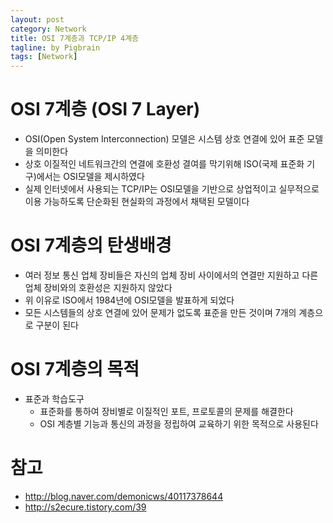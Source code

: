 ```yaml
---
layout: post
category: Network
title: OSI 7계층과 TCP/IP 4계층
tagline: by Pigbrain
tags: [Network]
---
```


<!--more-->

# OSI 7계층 (OSI 7 Layer)
* OSI(Open System Interconnection) 모델은 시스템 상호 연결에 있어 표준 모델을 의미한다  
* 상호 이질적인 네트워크간의 연결에 호환성 결여를 막기위해 ISO(국제 표준화 기구)에서는 OSI모델을 제시하였다  
* 실제 인터넷에서 사용되는 TCP/IP는 OSI모델을 기반으로 상업적이고 실무적으로 이용 가능하도록 단순화된 현실화의 과정에서 채택된 모델이다  
 
# OSI 7계층의 탄생배경  
* 여러 정보 통신 업체 장비들은 자신의 업체 장비 사이에서의 연결만 지원하고 다른 업체 장비와의 호환성은 지원하지 않았다  
* 위 이유로 ISO에서 1984년에 OSI모델을 발표하게 되었다  
* 모든 시스템들의 상호 연결에 있어 문제가 없도록 표준을 만든 것이며 7개의 계층으로 구분이 된다  

# OSI 7계층의 목적  
* 표준과 학습도구  
	* 표준화를 통하여 장비별로 이질적인 포트, 프로토콜의 문제를 해결한다  
	* OSI 계층별 기능과 통신의 과정을 정립하여 교육하기 위한 목적으로 사용된다    

	

# 참고 
* http://blog.naver.com/demonicws/40117378644  
* http://s2ecure.tistory.com/39    